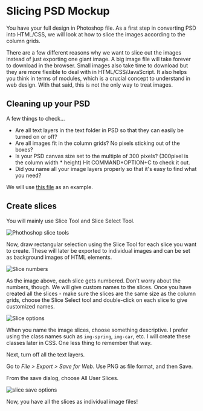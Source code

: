 # Slicing PSD Mockup
You have your full design in Photoshop file. As a first step in converting PSD into HTML/CSS, we will look at how to slice the images according to the column grids.

There are a few different reasons why we want to slice out the images instead of just exporting one giant image. A big image file will take forever to download in the browser. Small images also take time to download but they are more flexible to deal with in HTML/CSS/JavaScript. It also helps you think in terms of modules, which is a crucial concept to understand in web design. With that said, this is not the only way to treat images.

## Cleaning up your PSD
A few things to check...
- Are all text layers in the text folder in PSD so that they can easily be turned on or off?
- Are all images fit in the column grids? No pixels sticking out of the boxes?
- Is your PSD canvas size set to the multiple of 300 pixels? (300pixel is the column width * height) Hit COMMAND+OPTION+C to check it out.
- Did you name all your image layers properly so that it's easy to find what you need? 

We will use [this file](../../files/p1-template-ex2.psd) as an example.

## Create slices
You will mainly use Slice Tool and Slice Select Tool.

![Phothoshop slice tools](../../images/slice-tool.png)

Now, draw rectangular selection using the Slice Tool for each slice you want to create. These will later be exported to individual images and can be set as background images of HTML elements.

![Slice numbers](../../images/slice-numbers.png)

As the image above, each slice gets numbered. Don't worry about the numbers, though. We will give custom names to the slices. Once you have created all the slices - make sure the slices are the same size as the column grids, choose the Slice Select tool and double-click on each slice to give customized names.

![Slice options](../../images/slice-options.png)

When you name the image slices, choose something descriptive. I prefer using the class names such as `img-spring`, `img-car`, etc. I will create these classes later in CSS. One less thing to remember that way.

Next, turn off all the text layers.

Go to *File > Export > Save for Web*. Use PNG as file format, and then Save.

From the save dialog, choose All User Slices.

![slice save options](../../images/slice-save.png)

Now, you have all the slices as individual image files!



